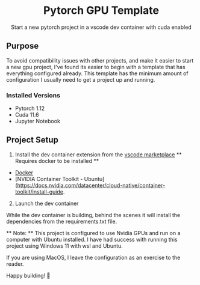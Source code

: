 <h1 align="center">Pytorch GPU Template</h1>

<p align="center">Start a new pytorch project in a vscode dev container with cuda enabled</p>

## Purpose

To avoid compatibility issues with other projects, and make it easier to start a new gpu project, I've found its easier to begin with a template that has everything configured already. This template has the minimum amount of configuration I usually need to get a project up and running.

### Installed Versions

- Pytorch 1.12
- Cuda 11.6
- Jupyter Notebook

## Project Setup

1. Install the dev container extension from the [vscode marketplace](https://marketplace.visualstudio.com/items?itemName=ms-vscode-remote.remote-containers) ** Requires docker to be installed **

- [Docker](https://docs.docker.com/engine/install/ubuntu/)
- [NVIDIA Container Toolkit - Ubuntu](https://docs.nvidia.com/datacenter/cloud-native/container-toolkit/install-guide.

2. Launch the dev container

While the dev container is building, behind the scenes it will install the dependencies from the requirements.txt file.

** Note: ** This project is configured to use Nvidia GPUs and run on a computer with Ubuntu installed. I have had success with running this project using Windows 11 with wsl and Ubuntu.

If you are using MacOS, I leave the configuration as an exercise to the reader.

Happy building! 🙂️
